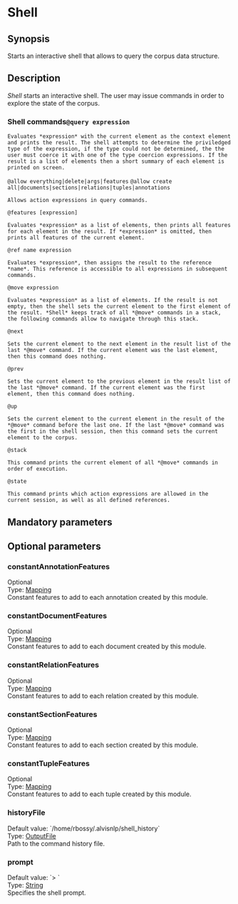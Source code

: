 <h1 class="module">Shell</h1>

## Synopsis

Starts an interactive shell that allows to query the corpus data structure.

## Description

*Shell* starts an interactive shell. The user may issue commands in order to explore the state of the corpus.

### Shell commands`@query expression`

	Evaluates *expression* with the current element as the context element and prints the result. The shell attempts to determine the priviledged type of the expression, if the type could not be determined, the the user must coerce it with one of the type coercion expressions. If the result is a list of elements then a short summary of each element is printed on screen.
  

`@allow everything|delete|args|features`
`@allow create all|documents|sections|relations|tuples|annotations`

	Allows action expressions in query commands.
  

`@features [expression]`

	Evaluates *expression* as a list of elements, then prints all features for each element in the result. If *expression* is omitted, then prints all features of the current element.
  

`@ref name expression`

	Evaluates *expression*, then assigns the result to the reference *name*. This reference is accessible to all expressions in subsequent commands.
  

`@move expression`

	Evaluates *expression* as a list of elements. If the result is not empty, then the shell sets the current element to the first element of the result. *Shell* keeps track of all *@move* commands in a stack, the following commands allow to navigate through this stack.
  

`@next`

	Sets the current element to the next element in the result list of the last *@move* command. If the current element was the last element, then this command does nothing.
  

`@prev`

	Sets the current element to the previous element in the result list of the last *@move* command. If the current element was the first element, then this command does nothing.
  

`@up`

	Sets the current element to the current element in the result of the *@move* command before the last one. If the last *@move* command was the first in the shell session, then this command sets the current element to the corpus.
  

`@stack`

	This command prints the current element of all *@move* commands in order of execution.
  

`@state`

	This command prints which action expressions are allowed in the current session, as well as all defined references.
  

## Mandatory parameters

## Optional parameters

<h3 name="constantAnnotationFeatures" class="param">constantAnnotationFeatures</h3>

<div class="param-level param-level-optional">Optional
</div>
<div class="param-type">Type: <a href="../converter/fr.inra.maiage.bibliome.alvisnlp.core.module.types.Mapping" class="converter">Mapping</a>
</div>
Constant features to add to each annotation created by this module.

<h3 name="constantDocumentFeatures" class="param">constantDocumentFeatures</h3>

<div class="param-level param-level-optional">Optional
</div>
<div class="param-type">Type: <a href="../converter/fr.inra.maiage.bibliome.alvisnlp.core.module.types.Mapping" class="converter">Mapping</a>
</div>
Constant features to add to each document created by this module.

<h3 name="constantRelationFeatures" class="param">constantRelationFeatures</h3>

<div class="param-level param-level-optional">Optional
</div>
<div class="param-type">Type: <a href="../converter/fr.inra.maiage.bibliome.alvisnlp.core.module.types.Mapping" class="converter">Mapping</a>
</div>
Constant features to add to each relation created by this module.

<h3 name="constantSectionFeatures" class="param">constantSectionFeatures</h3>

<div class="param-level param-level-optional">Optional
</div>
<div class="param-type">Type: <a href="../converter/fr.inra.maiage.bibliome.alvisnlp.core.module.types.Mapping" class="converter">Mapping</a>
</div>
Constant features to add to each section created by this module.

<h3 name="constantTupleFeatures" class="param">constantTupleFeatures</h3>

<div class="param-level param-level-optional">Optional
</div>
<div class="param-type">Type: <a href="../converter/fr.inra.maiage.bibliome.alvisnlp.core.module.types.Mapping" class="converter">Mapping</a>
</div>
Constant features to add to each tuple created by this module.

<h3 name="historyFile" class="param">historyFile</h3>

<div class="param-level param-level-default-value">Default value: `/home/rbossy/.alvisnlp/shell_history`
</div>
<div class="param-type">Type: <a href="../converter/fr.inra.maiage.bibliome.util.files.OutputFile" class="converter">OutputFile</a>
</div>
Path to the command history file.

<h3 name="prompt" class="param">prompt</h3>

<div class="param-level param-level-default-value">Default value: `> `
</div>
<div class="param-type">Type: <a href="../converter/java.lang.String" class="converter">String</a>
</div>
Specifies the shell prompt.


